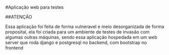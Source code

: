 #Aplicação web para testes

##ATENÇÃO

Essa aplicação foi feita de forma vulneravel e meio desorganizada de forma proposital,
ela foi criada para um ambiente de testes de invasão com algumas outras máquinas, sendo essa
aplicação hospedada em um web server que roda django e postgresql no backend, com bootstrap no frontend
